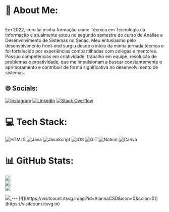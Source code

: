 # 💫 About Me:
<br>Em 2022, concluí minha formação como Técnica em Tecnologia da Informação e atualmente estou no segundo semestre do curso de Análise e Desenvolvimento de Sistemas no Senac. Meu entusiasmo pelo desenvolvimento front-end surgiu desde o início da minha jornada técnica e foi fortalecido por experiências compartilhadas com colegas e mentores. Possuo competências em criatividade, trabalho em equipe, resolução de problemas e proatividade, que me impulsionam a buscar constantemente o aprimoramento e contribuir de forma significativa no desenvolvimento de sistemas.


## 🌐 Socials:
[![Instagram](https://img.shields.io/badge/Instagram-%23E4405F.svg?logo=Instagram&logoColor=white)](https://instagram.com/https://www.instagram.com/alanna_diaas/) [![LinkedIn](https://img.shields.io/badge/LinkedIn-%230077B5.svg?logo=linkedin&logoColor=white)](https://linkedin.com/in/https://www.linkedin.com/in/alanna-diass/) [![Stack Overflow](https://img.shields.io/badge/-Stackoverflow-FE7A16?logo=stack-overflow&logoColor=white)](https://stackoverflow.com/users/https://stackoverflow.com/users/22534423/alanna-dias) 

# 💻 Tech Stack:
![HTML5](https://img.shields.io/badge/html5-%23E34F26.svg?style=for-the-badge&logo=html5&logoColor=white) ![Java](https://img.shields.io/badge/java-%23ED8B00.svg?style=for-the-badge&logo=java&logoColor=white) ![JavaScript](https://img.shields.io/badge/javascript-%23323330.svg?style=for-the-badge&logo=javascript&logoColor=%23F7DF1E) ![IOS](https://img.shields.io/badge/IOS-%2320232a.svg?style=for-the-badge&logo=apple&logoColor=white) ![GIT](https://img.shields.io/badge/Git-fc6d26?style=for-the-badge&logo=git&logoColor=white) ![Notion](https://img.shields.io/badge/Notion-%23000000.svg?style=for-the-badge&logo=notion&logoColor=white) ![Canva](https://img.shields.io/badge/Canva-%2300C4CC.svg?style=for-the-badge&logo=Canva&logoColor=white)
# 📊 GitHub Stats:
![](https://github-readme-stats.vercel.app/api?username=AlannaCSD&theme=dark&hide_border=false&include_all_commits=false&count_private=false)<br/>
![](https://github-readme-streak-stats.herokuapp.com/?user=AlannaCSD&theme=dark&hide_border=false)<br/>
![](https://github-readme-stats.vercel.app/api/top-langs/?username=AlannaCSD&theme=dark&hide_border=false&include_all_commits=false&count_private=false&layout=compact)


<a href="https://visitcount.itsvg.in">
  <img src="https://visitcount.itsvg.in/api?id=AlannaCSD&label=Profile%20Views&icon=5&pretty=false" />
</a>
---
[![](https://visitcount.itsvg.in/api?id=AlannaCSD&icon=0&color=0)](https://visitcount.itsvg.in)

<!-- Proudly created with GPRM ( https://gprm.itsvg.in ) -->
